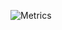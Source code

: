 ![Metrics](https://metrics.lecoq.io/bipuldey19?template=classic&introduction=1&achievements=1&tweets=1&notable=1&introduction.title=true&achievements.threshold=C&achievements.secrets=true&achievements.display=compact&achievements.limit=0&notable.repositories=false&tweets.attachments=false&tweets.limit=2&tweets.user=BipulDe89294177&config.timezone=Asia%2FDhaka)

